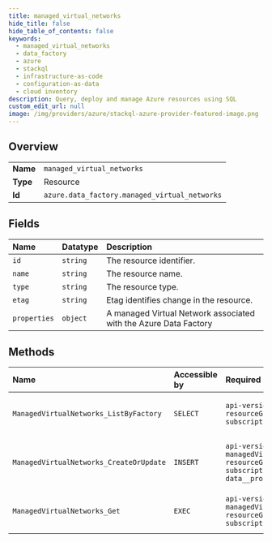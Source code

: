 ```yaml
---
title: managed_virtual_networks
hide_title: false
hide_table_of_contents: false
keywords:
  - managed_virtual_networks
  - data_factory
  - azure    
  - stackql
  - infrastructure-as-code
  - configuration-as-data
  - cloud inventory
description: Query, deploy and manage Azure resources using SQL
custom_edit_url: null
image: /img/providers/azure/stackql-azure-provider-featured-image.png
---
```

  
    

## Overview
<table><tbody>
<tr><td><b>Name</b></td><td><code>managed_virtual_networks</code></td></tr>
<tr><td><b>Type</b></td><td>Resource</td></tr>
<tr><td><b>Id</b></td><td><code>azure.data_factory.managed_virtual_networks</code></td></tr>
</tbody></table>

## Fields
| Name | Datatype | Description |
|:-----|:---------|:------------|
| `id` | `string` | The resource identifier. |
| `name` | `string` | The resource name. |
| `type` | `string` | The resource type. |
| `etag` | `string` | Etag identifies change in the resource. |
| `properties` | `object` | A managed Virtual Network associated with the Azure Data Factory |
## Methods
| Name | Accessible by | Required Params | Description |
|:-----|:--------------|:----------------|:------------|
| `ManagedVirtualNetworks_ListByFactory` | `SELECT` | `api-version, factoryName, resourceGroupName, subscriptionId` | Lists managed Virtual Networks. |
| `ManagedVirtualNetworks_CreateOrUpdate` | `INSERT` | `api-version, factoryName, managedVirtualNetworkName, resourceGroupName, subscriptionId, data__properties` | Creates or updates a managed Virtual Network. |
| `ManagedVirtualNetworks_Get` | `EXEC` | `api-version, factoryName, managedVirtualNetworkName, resourceGroupName, subscriptionId` | Gets a managed Virtual Network. |
